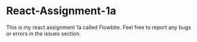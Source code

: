 # React-Assignment-1a
This is my react assignment 1a called Flowbite. Feel free to report any bugs or errors in the issues section.
